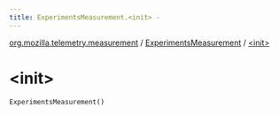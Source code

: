 ```yaml
---
title: ExperimentsMeasurement.<init> - 
---
```


[org.mozilla.telemetry.measurement](../index.html) / [ExperimentsMeasurement](index.html) / [&lt;init&gt;](./-init-.html)

# &lt;init&gt;

`ExperimentsMeasurement()`